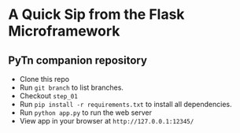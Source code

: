 # A Quick Sip from the Flask Microframework
## PyTn companion repository

* Clone this repo
* Run `git branch` to list branches.
* Checkout `step_01`
* Run `pip install -r requirements.txt` to install all dependencies.
* Run `python app.py` to run the web server
* View app in your browser at `http://127.0.0.1:12345/`